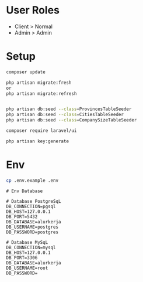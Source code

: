 # User Roles

-   Client > Normal
-   Admin > Admin

# Setup

```bash
composer update
```

```bash
php artisan migrate:fresh
or
php artisan migrate:refresh
```

```bash

php artisan db:seed --class=ProvincesTableSeeder
php artisan db:seed --class=CitiesTableSeeder
php artisan db:seed --class=CompanySizeTableSeeder

```

```bash
composer require laravel/ui
```

```bash
php artisan key:generate
```

# Env 

```bash
cp .env.example .env
```

```
# Env Database

# Database PostgreSqL
DB_CONNECTION=pgsql
DB_HOST=127.0.0.1
DB_PORT=5432
DB_DATABASE=alurkerja
DB_USERNAME=postgres
DB_PASSWORD=postgres

# Database MySqL
DB_CONNECTION=mysql
DB_HOST=127.0.0.1
DB_PORT=3306
DB_DATABASE=alurkerja
DB_USERNAME=root
DB_PASSWORD=
```

